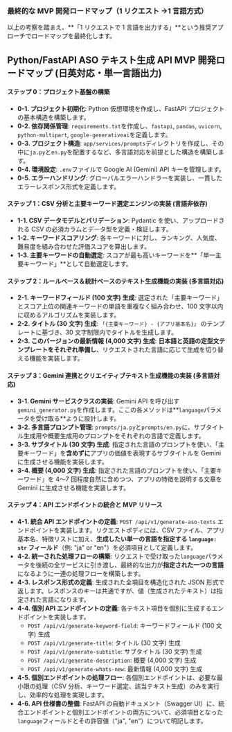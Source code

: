 ### 最終的な MVP 開発ロードマップ（1 リクエスト →1 言語方式）

以上の考察を踏まえ、**「1 リクエストで 1 言語を出力する」**という推奨アプローチでロードマップを最終化します。

## **Python/FastAPI ASO テキスト生成 API MVP 開発ロードマップ (日英対応・単一言語出力)**

#### **ステップ 0：プロジェクト基盤の構築**

- **0-1. プロジェクト初期化**: Python 仮想環境を作成し、FastAPI プロジェクトの基本構造を構築します。
- **0-2. 依存関係管理**: `requirements.txt`を作成し、`fastapi`, `pandas`, `uvicorn`, `python-multipart`, `google-generativeai`を定義します。
- **0-3. プロジェクト構造**: `app/services/prompts`ディレクトリを作成し、その中に`ja.py`と`en.py`を配置するなど、多言語対応を前提とした構造を構築します。
- **0-4. 環境設定**: `.env`ファイルで Google AI (Gemini) API キーを管理します。
- **0-5. エラーハンドリング**: グローバルエラーハンドラーを実装し、一貫したエラーレスポンス形式を定義します。

#### **ステップ 1：CSV 分析と主要キーワード選定エンジンの実装 (言語非依存)**

- **1-1. CSV データモデルとバリデーション**: Pydantic を使い、アップロードされる CSV の必須カラムとデータ型を定義・検証します。
- **1-2. キーワードスコアリング**: 各キーワードに対し、ランキング、人気度、難易度を組み合わせた評価スコアを算出します。
- **1-3. 主要キーワードの自動選定**: スコアが最も高いキーワードを**「単一主要キーワード」**として自動選定します。

#### **ステップ 2：ルールベース＆統計ベースのテキスト生成機能の実装 (多言語対応)**

- **2-1. キーワードフィールド (100 文字) 生成**: 選定された「主要キーワード」とスコア上位の関連キーワードの単語を重複なく組み合わせ、100 文字以内に収めるアルゴリズムを実装します。
- **2-2. タイトル (30 文字) 生成**: `「{主要キーワード} - {アプリ基本名}」` のテンプレートに基づき、30 文字制限内でタイトルを生成します。
- **2-3. このバージョンの最新情報 (4,000 文字) 生成**: **日本語と英語の定型文テンプレートをそれぞれ準備し**、リクエストされた言語に応じて生成を切り替える機能を実装します。

#### **ステップ 3：Gemini 連携とクリエイティブテキスト生成機能の実装 (多言語対応)**

- **3-1. Gemini サービスクラスの実装**: Gemini API を呼び出す`gemini_generator.py`を作成します。ここの各メソッドは**`language`パラメータを受け取る**ように設計します。
- **3-2. 多言語プロンプト管理**: `prompts/ja.py`と`prompts/en.py`に、サブタイトル生成用や概要生成用のプロンプトをそれぞれの言語で定義します。
- **3-3. サブタイトル (30 文字) 生成**: 指定された言語のプロンプトを使い、「主要キーワード」を**含めずに**アプリの価値を表現するサブタイトルを Gemini に生成させる機能を実装します。
- **3-4. 概要 (4,000 文字) 生成**: 指定された言語のプロンプトを使い、「主要キーワード」を 4〜7 回程度自然に含めつつ、アプリの特徴を説明する文章を Gemini に生成させる機能を実装します。

#### **ステップ 4：API エンドポイントの統合と MVP リリース**

- **4-1. 統合 API エンドポイントの定義**: `POST /api/v1/generate-aso-texts` エンドポイントを実装します。リクエストボディには、CSV ファイル、アプリ基本名、特徴リストに加え、**生成したい単一の言語を指定する `language: str` フィールド**（例: "ja" or "en"）を必須項目として定義します。
- **4-2. 統一された処理フローの構築**: リクエストで受け取った`language`パラメータを後続の全サービスに引き渡し、最終的な出力が**指定された一つの言語**になるように一連の処理フローを構築します。
- **4-3. レスポンス形式の定義**: 生成された全項目を構造化された JSON 形式で返します。レスポンスのキーは共通ですが、値（生成されたテキスト）は指定された言語になります。
- **4-4. 個別 API エンドポイントの定義**: 各テキスト項目を個別に生成するエンドポイントを実装します。
  - `POST /api/v1/generate-keyword-field`: キーワードフィールド (100 文字) 生成
  - `POST /api/v1/generate-title`: タイトル (30 文字) 生成
  - `POST /api/v1/generate-subtitle`: サブタイトル (30 文字) 生成
  - `POST /api/v1/generate-description`: 概要 (4,000 文字) 生成
  - `POST /api/v1/generate-whats-new`: 最新情報 (4,000 文字) 生成
- **4-5. 個別エンドポイントの処理フロー**: 各個別エンドポイントは、必要な最小限の処理（CSV 分析、キーワード選定、該当テキスト生成）のみを実行し、効率的な処理を実現します。
- **4-6. API 仕様書の整備**: FastAPI の自動ドキュメント（Swagger UI）に、統合エンドポイントと個別エンドポイントの両方について、必須項目となった`language`フィールドとその許容値（"ja", "en"）について明記します。
